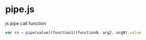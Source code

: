 # pipe.js

js pipe call function

```javascript
var rs = pipe(value)(function1)(functionN, arg2, argN).value
```
